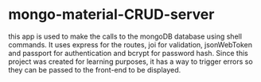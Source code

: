 # mongo-material-CRUD-server

this app is used to make the calls to the mongoDB database using shell commands. It uses express for the routes, joi for validation, jsonWebToken and passport for authentication and bcrypt for password hash.  Since this project was created for learning purposes, it has a way to trigger errors so they can be passed to the front-end to be displayed. 
